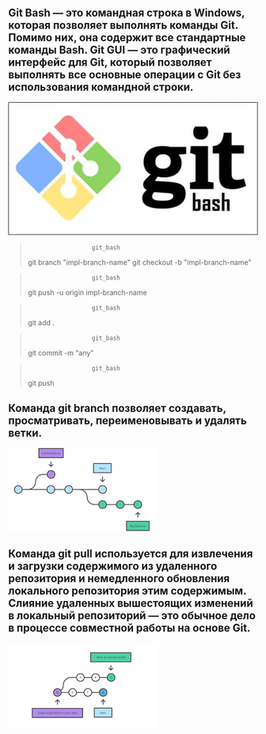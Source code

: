 ## Git Bash — это командная строка в Windows, которая позволяет выполнять команды Git. Помимо них, она содержит все стандартные команды Bash. Git GUI — это графический интерфейс для Git, который позволяет выполнять все основные операции с Git без использования командной строки.
![ALT](./GitBashLogo.jpg)

>                       git_bash
>  git branch "impl-branch-name"
>  git checkout -b "impl-branch-name"

>                       git_bash
>  git push -u origin impl-branch-name

>                       git_bash
>  git add .

>                       git_bash
>   git commit -m "any"
  
>                       git_bash
>  git push

## Команда git branch позволяет создавать, просматривать, переименовывать и удалять ветки.
![ALT](images.png)

## Команда git pull используется для извлечения и загрузки содержимого из удаленного репозитория и немедленного обновления локального репозитория этим содержимым. Слияние удаленных вышестоящих изменений в локальный репозиторий — это обычное дело в процессе совместной работы на основе Git.
![ALT](./images%20(1).png)